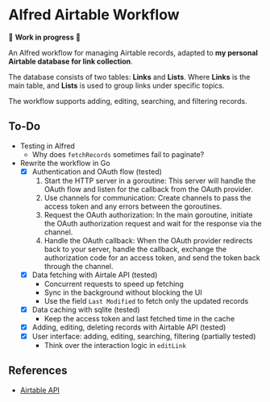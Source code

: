 # Alfred Airtable Workflow

🚧 **Work in progress** 🚧

An Alfred workflow for managing Airtable records, adapted to **my personal Airtable database for link collection**.

The database consists of two tables: **Links** and **Lists**.
Where **Links** is the main table, and **Lists** is used to group links under specific topics.

The workflow supports adding, editing, searching, and filtering records.

## To-Do

- Testing in Alfred
    - Why does `fetchRecords` sometimes fail to paginate?
- Rewrite the workflow in Go
    - [x] Authentication and OAuth flow (tested)
        1. Start the HTTP server in a goroutine: This server will handle the OAuth flow and listen for the callback from the OAuth provider.
        2. Use channels for communication: Create channels to pass the access token and any errors between the goroutines.
        3. Request the OAuth authorization: In the main goroutine, initiate the OAuth authorization request and wait for the response via the channel.
        4. Handle the OAuth callback: When the OAuth provider redirects back to your server, handle the callback, exchange the authorization code for an access token, and send the token back through the channel.
    - [x] Data fetching with Airtale API (tested)
        - Concurrent requests to speed up fetching
        - Sync in the background without blocking the UI
        - Use the field `Last Modified` to fetch only the updated records
    - [x] Data caching with sqlite (tested)
        - Keep the access token and last fetched time in the cache
    - [x] Adding, editing, deleting records with Airtable API (tested)
    - [x] User interface: adding, editing, searching, filtering (partially tested)
        - Think over the interaction logic in `editLink`

## References

- [Airtable API](https://airtable.com/developers/web/api/introduction)
